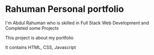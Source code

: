 # Rahuman Personal portfolio

I'm Abdul Rahuman who is skilled in Full Stack Web Development and Completed some Projects 

This project is about my portfolio 

It contains HTML, CSS, Javascript